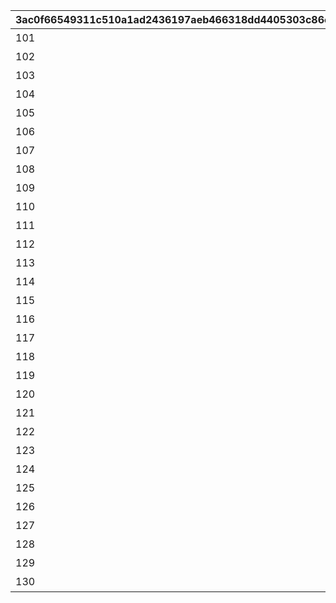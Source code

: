 |3ac0f66549311c510a1ad2436197aeb466318dd4405303c86ccb7853fe3ea8a4|a4ce244f7d0555effcab7ce70473229b1e629b0c25937e406d58b25f73911a66|93323118e99ca58442fb5c01068a24784bec797dcd6f23d73b910e8ed638c2c6|ba28fcfcdc798d0c91932602addd67e5d9768eaa148360c224bfc55bf2651929|3ee1dd3879fce2500669822261f37e864d845026e7ba2f2dba8351d5675858a6|7b85c0ca0390e9b54b23f96cba71726657903a1bcd3273cd510d120a01377f4e|c2409430b0cdce8f0a446773dff26ea515a7c630707eb35ae473763f072ee453|82b80a93c5fba04613f768805168727b7107b089423f202fce7312804f05ad54|
| --- | --- | --- | --- | --- | --- | --- | --- |
|101|0|3|短時間、障害物バリアを展開！|0|0|2001|短時間、障害物バリアを展開する　（ＴＰ上昇率：大）|
|102|5|5|中時間、スピードとジャンプ小アップ！|5|0|3|中時間、スピードとジャンプを　　小アップ（ＴＰ上昇率：小）|
|103|6|4|短時間、スピード中アップ！|0|0|1|短時間、スピードを中アップ　　　（ＴＰ上昇率：中）|
|104|0|5|中時間、障害物バリアを展開！|0|0|2001|中時間、障害物バリアを展開する　（ＴＰ上昇率：小）|
|105|3|6|中時間、スピード小アップ！|0|0|1|中時間、スピードを小アップ　　　（ＴＰ上昇率：小）|
|106|4|6|中時間、対戦相手のスピード小ダウン！|0|0|1001|中時間、対戦相手のスピードを　　小ダウン（ＴＰ上昇率：大）|
|107|17|5|中時間、スピードとジャンプ特大アップ！|16|0|3|中時間、スピードとジャンプを　　特大アップ（ＴＰ上昇率：小）|
|108|8|40|ラウンド中、スピード中アップ！|0|0|1|ラウンド中、スピードを中アップ　（ＴＰ上昇率：小）|
|109|30|4|短時間、スピード特大アップ！|0|0|1|短時間、スピードを特大アップ　　（ＴＰ上昇率：特小）|
|110|10|40|ラウンド中、対戦相手が大きく減速！|0|0|1001|ラウンド中、対戦相手のスピードを中ダウン（ＴＰ上昇率：小）|
|111|0|1|ごく短時間、障害物バリアを展開！|0|0|2001|ごく短時間、障害物バリアを　　　展開する（ＴＰ上昇率：大）|
|112|15|4|短時間、先頭の対戦相手が大きく減速！|0|0|1004|短時間、先頭の対戦相手のスピードを大ダウン（ＴＰ上昇率：小）|
|113|5|6|中時間、スピード小アップ！|0|0|1|中時間、スピードを小アップ　　　（ＴＰ上昇率：大）|
|114|5|5|中時間、ジャンプ小アップ！|0|0|2|中時間、ジャンプを小アップ　　　（ＴＰ上昇率：大）|
|115|0|7|長時間、バリアで能力ダウンを防ぐ！|0|0|2002|長時間、能力ダウンを防ぐバリアを展開する（ＴＰ上昇率：特大）|
|116|3|25|累積で、スピード小アップ！|0|0|1|累積で、スピードを小アップ　　　（ＴＰ上昇率：特大）|
|117|3|25|累積で、対戦相手が小さく減速！|0|0|1001|累積で、対戦相手のスピードを　　小ダウン（ＴＰ上昇率：特大）|
|118|30|7|長時間、スピードとジャンプ特大アップ！|20|0|3|長時間、スピードとジャンプを　　特大アップ（ＴＰ上昇率：中）|
|119|15|4|短時間、先頭の対戦相手が大きく減速！|0|0|1004|短時間、先頭の対戦相手のスピードを大ダウン（ＴＰ上昇率：中）|
|120|0|7|長時間、バリアで能力ダウンを防ぐ！|0|0|2002|長時間、能力ダウンを防ぐバリアを展開する（ＴＰ上昇率：大）|
|121|30|12|長時間、ジャンプ特大アップ！|0|0|2|長時間、ジャンプを特大アップ　　（ＴＰ上昇率：中）|
|122|15|30|累積で、先頭の対戦相手が大きく減速！|0|0|1004|累積で、先頭の対戦相手のスピードを大ダウン（ＴＰ上昇率：中）|
|123|11|4|短時間大きく加速した後、ごく短時間減速！|2|8|4|短時間スピード大アップ後、　　　スピードダウン（ＴＰ上昇率：大）|
|124|9|8|長時間、スピード中アップ！|0|0|1|長時間、スピードを中アップ　　　（ＴＰ上昇率：大）|
|125|0|4|短時間、障害物バリアを展開！|0|0|2001|短時間、障害物バリアを展開する　（ＴＰ上昇率：中）|
|126|3|30|累積で、対戦相手が小さく減速！|0|0|1001|累積で、対戦相手のスピードを　　小ダウン（ＴＰ上昇率：特大）|
|127|22|10|長時間、スピード特大アップ！|0|0|1|長時間、スピードを特大アップ　　（ＴＰ上昇率：特小）|
|128|30|4|短時間、ジャンプ特大アップ！|0|0|2|短時間、ジャンプを特大アップ　　（ＴＰ上昇率：大）|
|129|20|3|短時間、対戦相手のスピード特大ダウン！|0|0|1001|短時間、対戦相手のスピードを　　特大ダウン（ＴＰ上昇率：大）|
|130|30|4|短時間、スピード特大アップ！|0|0|1|短時間、スピードを特大アップ　　（ＴＰ上昇率：大）|